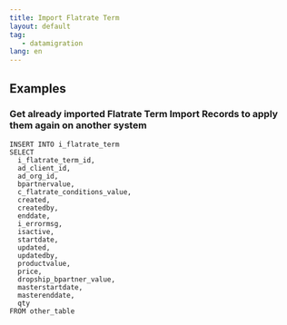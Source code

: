 ```yaml
---
title: Import Flatrate Term
layout: default
tag: 
   - datamigration
lang: en
---
```


## Examples

### Get already imported Flatrate Term Import Records to apply them again on another system
```
INSERT INTO i_flatrate_term 
SELECT
  i_flatrate_term_id,
  ad_client_id,
  ad_org_id,
  bpartnervalue,
  c_flatrate_conditions_value,
  created,
  createdby,
  enddate,
  i_errormsg,
  isactive,
  startdate,
  updated,
  updatedby,
  productvalue,
  price,
  dropship_bpartner_value,
  masterstartdate,
  masterenddate,
  qty
FROM other_table


```
